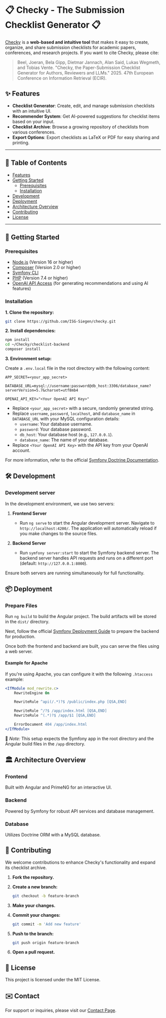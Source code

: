 
# 📋 Checky - The Submission Checklist Generator 📋

[Checky](https://checky.recommender-systems.com) is a **web-based and intuitive tool** that makes it easy to create, organize, and share submission checklists for academic papers, conferences, and research projects. If you want to cite Checky, please cite:

>Beel, Joeran, Bela Gipp, Dietmar Jannach, Alan Said, Lukas Wegmeth, and Tobias Vente. "Checky, the Paper-Submission Checklist Generator for Authors, Reviewers and LLMs." 2025. 47th European Conference on Information Retrieval (ECIR).

## ✨ Features
- **Checklist Generator**: Create, edit, and manage submission checklists with an intuitive UI.
- **Recommender System**: Get AI-powered suggestions for checklist items based on your input.
- **Checklist Archive**: Browse a growing repository of checklists from various conferences.
- **Export Options**: Export checklists as LaTeX or PDF for easy sharing and printing.

---

## 📑 Table of Contents
- [Features](#✨-features)
- [Getting Started](#🚀-getting-started)
  - [Prerequisites](#prerequisites)
  - [Installation](#installation)
- [Development](#🛠️-development)
- [Deployment](#📦-deployment)
- [Architecture Overview](#🏛️-architecture-overview)
- [Contributing](#🤝-contributing)
- [License](#license)  

---

## 🚀 Getting Started
### Prerequisites

- [Node.js](https://nodejs.org/) (Version 16 or higher)
- [Composer](https://getcomposer.org/) (Version 2.0 or higher)
- [Symfony CLI](https://symfony.com/download)
- [PHP](https://www.php.net/) (Version 7.4 or higher)
- [OpenAI API Access](https://platform.openai.com/signup/) (for generating recommendations and using AI features)

### Installation

 **1. Clone the repository:**
   ```bash
   git clone https://github.com/ISG-Siegen/checky.git 
   ```

 **2. Install dependencies:**
   ```bash
   npm install
   cd ~/Checky/checklist-backend
   composer install
   ```

**3. Environment setup:**

Create a `.env.local` file in the root directory with the following content:

```env
APP_SECRET=<your_app_secret>

DATABASE_URL=mysql://username:password@db_host:3306/database_name?serverVersion=5.7&charset=utf8mb4

OPENAI_API_KEY="<Your OpenAI API Key>"
```

- Replace `<your_app_secret>` with a secure, randomly generated string.
- Replace `username`, `password`, `localhost`, and `database_name` in `DATABASE_URL` with your MySQL configuration details:
  - `username`: Your database username.
  - `password`: Your database password.
  - `db_host`: Your database host (e.g., `127.0.0.1`).
  - `database_name`: The name of your database.
- Replace `<Your OpenAI API Key>` with the API key from your OpenAI account.

For more information, refer to the official [Symfony Doctrine Documentation](https://symfony.com/doc/current/doctrine.html).


## 🛠️ Development

### Development server

In the development environment, we use two servers:

1. **Frontend Server**
   - Run `ng serve` to start the Angular development server. Navigate to `http://localhost:4200/`. The application will automatically reload if you make changes to the source files.

2. **Backend Server**
   - Run `symfony server:start` to start the Symfony backend server. The backend server handles API requests and runs on a different port (default: `http://127.0.0.1:8000`).

Ensure both servers are running simultaneously for full functionality.


## 📦 Deployment
### Prepare Files

Run `ng build` to build the Angular project. The build artifacts will be stored in the `dist/` directory.

Next, follow the official [Symfony Deployment Guide](https://symfony.com/doc/current/deployment.html) to prepare the backend for production.

Once both the frontend and backend are built, you can serve the files using a web server.

#### Example for Apache

If you're using Apache, you can configure it with the following `.htaccess` example:

```apache
<IfModule mod_rewrite.c>
    RewriteEngine On

    RewriteRule ^api(/.*)?$ /public/index.php [QSA,END]

    RewriteRule ^/?$ /app/index.html [QSA,END]
    RewriteRule ^(.*)?$ /app/$1 [QSA,END]

    ErrorDocument 404 /app/index.html
</IfModule>
```
📌 *Note:* This setup expects the Symfony app in the root directory and the Angular build files in the `/app` directory.


## 🏛️ Architecture Overview
### Frontend
Built with Angular and PrimeNG for an interactive UI.

### Backend
Powered by Symfony for robust API services and database management.

### Database
Utilizes Doctrine ORM with a MySQL database.


## 🤝 Contributing

We welcome contributions to enhance Checky's functionality and expand its checklist archive.

1. **Fork the repository.**

2. **Create a new branch:**
   ```bash
   git checkout -b feature-branch
   ```
3. **Make your changes.**
4. **Commit your changes:**
   ```bash
   git commit -m 'Add new feature'
   ```
5. **Push to the branch:**
   ```bash
   git push origin feature-branch
   ```
6. **Open a pull request.**

## 📄 License

This project is licensed under the MIT License.

## ✉️ Contact

For support or inquiries, please visit our [Contact Page](https://isg.beel.org/contact/).


